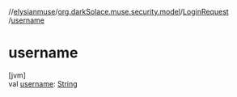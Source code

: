 //[elysianmuse](../../../index.md)/[org.darkSolace.muse.security.model](../index.md)/[LoginRequest](index.md)
/[username](username.md)

# username

[jvm]\
val [username](username.md): [String](https://kotlinlang.org/api/latest/jvm/stdlib/kotlin/-string/index.html)
